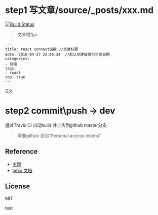 # step1 写文章/source/_posts/xxx.md

[![Build Status](https://travis-ci.com/wdy331644741/wdy331644741.github.io.svg?branch=dev)](https://travis-ci.com/wdy331644741/wdy331644741.github.io)

> 文章模版a

```
---
title: react connect函数 //文章标题
date: 2018-04-27 23:00:34  //默认创建日期为当前日期
categories:      
- 前端
tags:
- react
top: true
---

正文
```


# step2 commit\push -> dev

通过Travis CI 自动build 并上传到github master分支

> 需要github 添加"Personal access tokens"


## Reference

- [主题](https://theme-next.org/docs/theme-settings/)
- [hexo 文档](https://hexo.io/docs/)

## License

MIT

test
